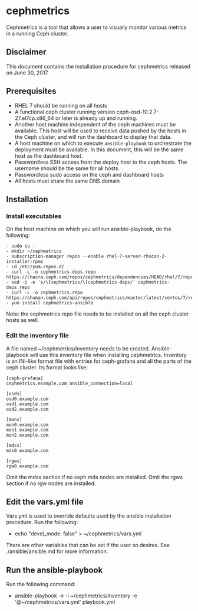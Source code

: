 # cephmetrics

Cephmetrics is a tool that allows a user to visually monitor various metrics in a running Ceph cluster.

## Disclaimer

This document contains the installation procedure for cephmetrics released on June 30, 2017.

## Prerequisites
- RHEL 7 should be running on all hosts
- A functional ceph cluster running version ceph-osd-10.2.7-27.el7cp.x86_64 or later is already up and running.
- Another host machine independent of the ceph machines must be available.  This host will be used to receive data pushed by the hosts in the Ceph cluster, and will run the dashboard to display that data.
- A host machine on which to execute `ansible-playbook` to orchestrate the deployment must be available.  In this document, this will be the same host as the dashboard host.
- Passwordless SSH access from the deploy host to the ceph hosts. The username should be the same for all hosts.
- Passwordless sudo access on the ceph and dashboard hosts
- All hosts must share the same DNS domain

## Installation

### Install executables

On the host machine on which you will run ansible-playbook, do the following:
```
- sudo su -
- mkdir ~/cephmetrics
- subscription-manager repos --enable rhel-7-server-rhscon-2-installer-rpms
- cd /etc/yum.repos.d/
- curl -L -o cephmetrics-deps.repo https://chacra.ceph.com/repos/cephmetrics/dependencies/HEAD/rhel/7/repo
- sed -i -e 's/\[cephmetrics/\[cephmetrics-deps/' cephmetrics-deps.repo
- curl -L -o cephmetrics.repo https://shaman.ceph.com/api/repos/cephmetrics/master/latest/centos/7/repo/
- yum install cephmetrics-ansible
```

Note: the cephmetrics.repo file needs to be installed on all the ceph cluster hosts as well.

### Edit the inventory file

A file named ~/cephmetrics/inventory needs to be created.  Ansible-playbook will use this inventory file when installing cephmetrics.  Inventory is an INI-like format file with entries for ceph-grafana and all the parts of the ceph cluster.  Its format looks like:

    [ceph-grafana]
    cephmetrics.example.com ansible_connection=local

    [osds]
    osd0.example.com
    osd1.example.com
    osd2.example.com

    [mons]
    mon0.example.com
    mon1.example.com
    mon2.example.com

    [mdss]
    mds0.example.com

    [rgws]
    rgw0.example.com

Omit the mdss section if no ceph mds nodes are installed.  Omit the rgws section if no rgw nodes are installed.

## Edit the vars.yml file

Vars.yml is used to override defaults used by the ansible installation procedure.  Run the following:
- echo "devel_mode: false" > ~/cephmetrics/vars.yml

There are other variables that can be set if the user so desires.  See ./ansible/ansible.md for more information.

## Run the ansible-playbook

Run the following command:
- ansible-playbook -v -i \~/cephmetrics/inventory -e '@\~/cephmetrics/vars.yml' playbook.yml

